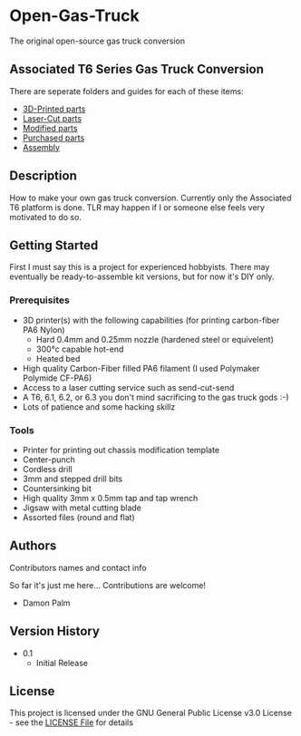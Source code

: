 # Open-Gas-Truck

The original open-source gas truck conversion

## Associated T6 Series Gas Truck Conversion
There are seperate folders and guides for each of these items:

  * [3D-Printed parts](3D-Printed)
  * [Laser-Cut parts](Laser-Cut)
  * [Modified parts](Modified)
  * [Purchased parts](Purchased)
  * [Assembly](Assembly)

## Description

How to make your own gas truck conversion. Currently only the Associated T6 platform is done. TLR may happen if I or someone else feels very motivated to do so.

## Getting Started
First I must say this is a project for experienced hobbyists. There may eventually be ready-to-assemble kit versions, but for now it's DIY only.

### Prerequisites
* 3D printer(s) with the following capabilities (for printing carbon-fiber PA6 Nylon)
  * Hard 0.4mm and 0.25mm nozzle (hardened steel or equivelent)
  * 300°c capable hot-end
  * Heated bed
* High quality Carbon-Fiber filled PA6 filament (I used Polymaker Polymide CF-PA6)
* Access to a laser cutting service such as send-cut-send
* A T6, 6.1, 6.2, or 6.3 you don't mind sacrificing to the gas truck gods :-)
* Lots of patience and some hacking skillz

### Tools
* Printer for printing out chassis modification template
* Center-punch
* Cordless drill
* 3mm and stepped drill bits
* Countersinking bit
* High quality 3mm x 0.5mm tap and tap wrench
* Jigsaw with metal cutting blade
* Assorted files (round and flat)

## Authors

Contributors names and contact info

So far it's just me here... Contributions are welcome!

* Damon Palm

## Version History

* 0.1
    * Initial Release

## License

This project is licensed under the GNU General Public License v3.0 License - see the [LICENSE File](LICENSE) for details